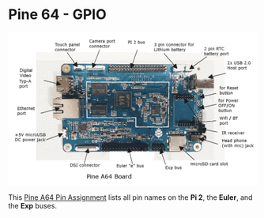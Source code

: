 # Pine 64 - GPIO

![Pine64: Board Connectors Overview](Pine64_Board_Connectors.png)

This [Pine A64 Pin Assignment](Pine-A64-Pin-Assignment.pdf) lists all pin names on the **Pi 2**,
the **Euler**, and the **Exp** buses.